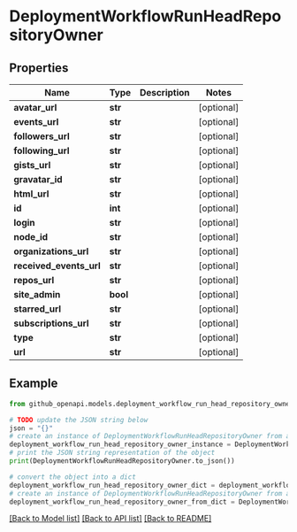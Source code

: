 # DeploymentWorkflowRunHeadRepositoryOwner


## Properties

Name | Type | Description | Notes
------------ | ------------- | ------------- | -------------
**avatar_url** | **str** |  | [optional] 
**events_url** | **str** |  | [optional] 
**followers_url** | **str** |  | [optional] 
**following_url** | **str** |  | [optional] 
**gists_url** | **str** |  | [optional] 
**gravatar_id** | **str** |  | [optional] 
**html_url** | **str** |  | [optional] 
**id** | **int** |  | [optional] 
**login** | **str** |  | [optional] 
**node_id** | **str** |  | [optional] 
**organizations_url** | **str** |  | [optional] 
**received_events_url** | **str** |  | [optional] 
**repos_url** | **str** |  | [optional] 
**site_admin** | **bool** |  | [optional] 
**starred_url** | **str** |  | [optional] 
**subscriptions_url** | **str** |  | [optional] 
**type** | **str** |  | [optional] 
**url** | **str** |  | [optional] 

## Example

```python
from github_openapi.models.deployment_workflow_run_head_repository_owner import DeploymentWorkflowRunHeadRepositoryOwner

# TODO update the JSON string below
json = "{}"
# create an instance of DeploymentWorkflowRunHeadRepositoryOwner from a JSON string
deployment_workflow_run_head_repository_owner_instance = DeploymentWorkflowRunHeadRepositoryOwner.from_json(json)
# print the JSON string representation of the object
print(DeploymentWorkflowRunHeadRepositoryOwner.to_json())

# convert the object into a dict
deployment_workflow_run_head_repository_owner_dict = deployment_workflow_run_head_repository_owner_instance.to_dict()
# create an instance of DeploymentWorkflowRunHeadRepositoryOwner from a dict
deployment_workflow_run_head_repository_owner_from_dict = DeploymentWorkflowRunHeadRepositoryOwner.from_dict(deployment_workflow_run_head_repository_owner_dict)
```
[[Back to Model list]](../README.md#documentation-for-models) [[Back to API list]](../README.md#documentation-for-api-endpoints) [[Back to README]](../README.md)



